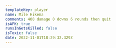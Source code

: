 ```yaml
---
templateKey: player
name: Mile Hikema
comments: 400 damage 0 downs 6 rounds then quit
isAFK: true
runsInGetsKilled: false
isToxic: false
date: 2022-11-01T18:29:32.329Z
---
```

